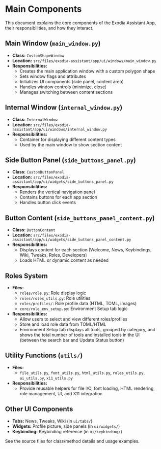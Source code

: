 # Main Components

This document explains the core components of the Exodia Assistant App, their responsibilities, and how they interact.

## Main Window (`main_window.py`)
- **Class:** `CustomShapeWindow`
- **Location:** `src/files/exodia-assistant/app/ui/windows/main_window.py`
- **Responsibilities:**
  - Creates the main application window with a custom polygon shape
  - Sets window flags and attributes
  - Initializes UI components (side panel, content area)
  - Handles window controls (minimize, close)
  - Manages switching between content sections

## Internal Window (`internal_window.py`)
- **Class:** `InternalWindow`
- **Location:** `src/files/exodia-assistant/app/ui/windows/internal_window.py`
- **Responsibilities:**
  - Container for displaying different content types
  - Used by the main window to show section content

## Side Button Panel (`side_buttons_panel.py`)
- **Class:** `CustomButtonPanel`
- **Location:** `src/files/exodia-assistant/app/ui/widgets/side_buttons_panel.py`
- **Responsibilities:**
  - Renders the vertical navigation panel
  - Contains buttons for each app section
  - Handles button click events

## Button Content (`side_buttons_panel_content.py`)
- **Class:** `ButtonContent`
- **Location:** `src/files/exodia-assistant/app/ui/widgets/side_buttons_panel_content.py`
- **Responsibilities:**
  - Displays content for each section (Welcome, News, Keybindings, Wiki, Tweaks, Roles, Developers)
  - Loads HTML or dynamic content as needed

## Roles System
- **Files:**
  - `roles/role.py`: Role display logic
  - `roles/roles_utils.py`: Role utilities
  - `roles/profiles/`: Role profile data (HTML, TOML, images)
  - `core/role_env_setup.py`: Environment Setup tab logic
- **Responsibilities:**
  - Allow users to select and view different roles/profiles
  - Store and load role data from TOML/HTML
  - Environment Setup tab displays all tools, grouped by category, and shows the total number of tools and installed tools in the UI (between the search bar and Update Status button)

## Utility Functions (`utils/`)
- **Files:**
  - `file_utils.py`, `font_utils.py`, `html_utils.py`, `roles_utils.py`, `ui_utils.py`, `x11_utils.py`
- **Responsibilities:**
  - Provide reusable helpers for file I/O, font loading, HTML rendering, role management, UI, and X11 integration

## Other UI Components
- **Tabs:** News, Tweaks, Wiki (in `ui/tabs/`)
- **Widgets:** Profile picture, side panels (in `ui/widgets/`)
- **Keybinding:** Keybinding reference (in `ui/keybinding/`)

See the source files for class/method details and usage examples. 